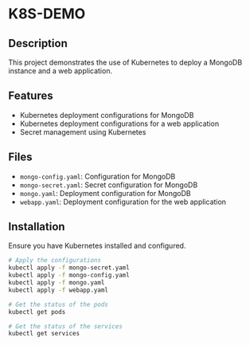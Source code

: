 # K8S-DEMO

## Description

This project demonstrates the use of Kubernetes to deploy a MongoDB instance and a web application.

## Features

- Kubernetes deployment configurations for MongoDB
- Kubernetes deployment configurations for a web application
- Secret management using Kubernetes

## Files

- `mongo-config.yaml`: Configuration for MongoDB
- `mongo-secret.yaml`: Secret configuration for MongoDB
- `mongo.yaml`: Deployment configuration for MongoDB
- `webapp.yaml`: Deployment configuration for the web application

## Installation

Ensure you have Kubernetes installed and configured.

```bash
# Apply the configurations
kubectl apply -f mongo-secret.yaml
kubectl apply -f mongo-config.yaml
kubectl apply -f mongo.yaml
kubectl apply -f webapp.yaml

# Get the status of the pods
kubectl get pods

# Get the status of the services
kubectl get services
